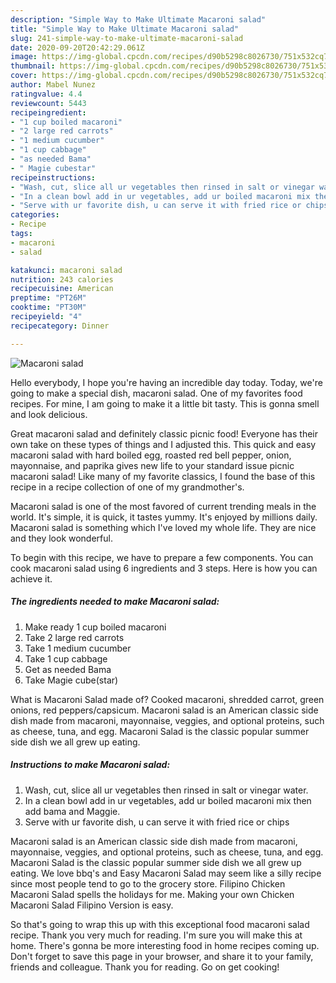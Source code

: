```yaml
---
description: "Simple Way to Make Ultimate Macaroni salad"
title: "Simple Way to Make Ultimate Macaroni salad"
slug: 241-simple-way-to-make-ultimate-macaroni-salad
date: 2020-09-20T20:42:29.061Z
image: https://img-global.cpcdn.com/recipes/d90b5298c8026730/751x532cq70/macaroni-salad-recipe-main-photo.jpg
thumbnail: https://img-global.cpcdn.com/recipes/d90b5298c8026730/751x532cq70/macaroni-salad-recipe-main-photo.jpg
cover: https://img-global.cpcdn.com/recipes/d90b5298c8026730/751x532cq70/macaroni-salad-recipe-main-photo.jpg
author: Mabel Nunez
ratingvalue: 4.4
reviewcount: 5443
recipeingredient:
- "1 cup boiled macaroni"
- "2 large red carrots"
- "1 medium cucumber"
- "1 cup cabbage"
- "as needed Bama"
- " Magie cubestar"
recipeinstructions:
- "Wash, cut, slice all ur vegetables then rinsed in salt or vinegar water."
- "In a clean bowl add in ur vegetables, add ur boiled macaroni mix then add bama and Maggie."
- "Serve with ur favorite dish, u can serve it with fried rice or chips"
categories:
- Recipe
tags:
- macaroni
- salad

katakunci: macaroni salad 
nutrition: 243 calories
recipecuisine: American
preptime: "PT26M"
cooktime: "PT30M"
recipeyield: "4"
recipecategory: Dinner

---
```



![Macaroni salad](https://img-global.cpcdn.com/recipes/d90b5298c8026730/751x532cq70/macaroni-salad-recipe-main-photo.jpg)

Hello everybody, I hope you're having an incredible day today. Today, we're going to make a special dish, macaroni salad. One of my favorites food recipes. For mine, I am going to make it a little bit tasty. This is gonna smell and look delicious.

Great macaroni salad and definitely classic picnic food! Everyone has their own take on these types of things and I adjusted this. This quick and easy macaroni salad with hard boiled egg, roasted red bell pepper, onion, mayonnaise, and paprika gives new life to your standard issue picnic macaroni salad! Like many of my favorite classics, I found the base of this recipe in a recipe collection of one of my grandmother&#39;s.

Macaroni salad is one of the most favored of current trending meals in the world. It's simple, it is quick, it tastes yummy. It's enjoyed by millions daily. Macaroni salad is something which I've loved my whole life. They are nice and they look wonderful.


To begin with this recipe, we have to prepare a few components. You can cook macaroni salad using 6 ingredients and 3 steps. Here is how you can achieve it.

<!--inarticleads1-->

##### The ingredients needed to make Macaroni salad:

1. Make ready 1 cup boiled macaroni
1. Take 2 large red carrots
1. Take 1 medium cucumber
1. Take 1 cup cabbage
1. Get as needed Bama
1. Take  Magie cube(star)


What is Macaroni Salad made of? Cooked macaroni, shredded carrot, green onions, red peppers/capsicum. Macaroni salad is an American classic side dish made from macaroni, mayonnaise, veggies, and optional proteins, such as cheese, tuna, and egg. Macaroni Salad is the classic popular summer side dish we all grew up eating. 

<!--inarticleads2-->

##### Instructions to make Macaroni salad:

1. Wash, cut, slice all ur vegetables then rinsed in salt or vinegar water.
1. In a clean bowl add in ur vegetables, add ur boiled macaroni mix then add bama and Maggie.
1. Serve with ur favorite dish, u can serve it with fried rice or chips


Macaroni salad is an American classic side dish made from macaroni, mayonnaise, veggies, and optional proteins, such as cheese, tuna, and egg. Macaroni Salad is the classic popular summer side dish we all grew up eating. We love bbq&#39;s and Easy Macaroni Salad may seem like a silly recipe since most people tend to go to the grocery store. Filipino Chicken Macaroni Salad spells the holidays for me. Making your own Chicken Macaroni Salad Filipino Version is easy. 

So that's going to wrap this up with this exceptional food macaroni salad recipe. Thank you very much for reading. I'm sure you will make this at home. There's gonna be more interesting food in home recipes coming up. Don't forget to save this page in your browser, and share it to your family, friends and colleague. Thank you for reading. Go on get cooking!
